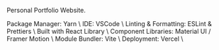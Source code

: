 Personal Portfolio Website.

Package Manager: Yarn \\
IDE: VSCode \\
Linting & Formatting: ESLint & Prettiers \\
Built with React Library \\
Component Libraries: Material UI / Framer Motion \\
Module Bundler: Vite \\
Deployment: Vercel \\

